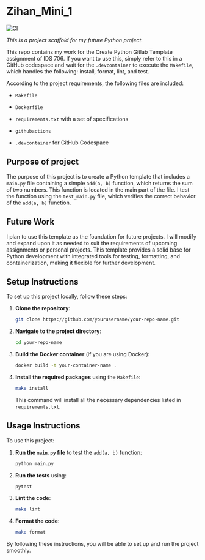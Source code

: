 # **Zihan_Mini_1**

[![CI](https://github.com/nogibjj/zihan_mini_1/actions/workflows/hello.yml/badge.svg)](https://github.com/nogibjj/zihan_mini_1/actions/workflows/hello.yml)

*This is a project scaffold for my future Python project.*

This repo contains my work for the Create Python Gitlab Template assignment of IDS 706. If you want to use this, simply refer to this in a GitHub codespace and wait for the `.devcontainer` to execute the `Makefile`, which handles the following: install, format, lint, and test.

According to the project requirements, the following files are included:

* `Makefile`

* `Dockerfile`

* `requirements.txt` with a set of specifications

* `githubactions`

* `.devcontainer` for GitHub Codespace

## Purpose of project
The purpose of this project is to create a Python template that includes a `main.py` file containing a simple `add(a, b)` function, which returns the sum of two numbers. This function is located in the main part of the file. I test the function using the `test_main.py` file, which verifies the correct behavior of the `add(a, b)` function.

## Future Work
I plan to use this template as the foundation for future projects. I will modify and expand upon it as needed to suit the requirements of upcoming assignments or personal projects. This template provides a solid base for Python development with integrated tools for testing, formatting, and containerization, making it flexible for further development.

## Setup Instructions
To set up this project locally, follow these steps:

1. **Clone the repository**:
    ```bash
    git clone https://github.com/yourusername/your-repo-name.git
    ```
   
2. **Navigate to the project directory**:
    ```bash
    cd your-repo-name
    ```

3. **Build the Docker container** (if you are using Docker):
    ```bash
    docker build -t your-container-name .
    ```

4. **Install the required packages** using the `Makefile`:
    ```bash
    make install
    ```

   This command will install all the necessary dependencies listed in `requirements.txt`.

## Usage Instructions
To use this project:

1. **Run the `main.py` file** to test the `add(a, b)` function:
    ```bash
    python main.py
    ```

2. **Run the tests** using:
    ```bash
    pytest
    ```

3. **Lint the code**:
    ```bash
    make lint
    ```

4. **Format the code**:
    ```bash
    make format
    ```

By following these instructions, you will be able to set up and run the project smoothly.
